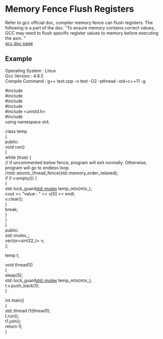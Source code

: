 # Memory Fence Flush Registers  
Refer to gcc official doc, compiler memory fence can flush registers. The following is a part of the doc.
"To ensure memory contains correct values, GCC may need to flush specific register values to memory before executing the asm. "  
[gcc doc page](https://gcc.gnu.org/onlinedocs/gcc/Extended-Asm.html#Clobbers-and-Scratch-Registers)

## Example
Operating System : Linux  
Gcc Version : 4.8.5  
Compile Command : g++ test.cpp -o test -O2 -pthread -std=c++11 -g  

#include <iostream>  
#include <mutex>  
#include <thread>  
#include <vector>  
#include <unistd.h>  
#include <atomic>  
using namespace std;  

class temp  
{  
    public:  
	    void run()  
		{  
		    while (true) {  
			    // if uncommented below fence, program will exit normally. Otherwise, program will go to endless loop.  
			    //std::atomic_thread_fence(std::memory_order_relaxed);  
				if (! v.empty()) {  
				    {  
					    std::lock_guard<std::mutex> temp_mtx(mtx_);  
						cout << "value : " << v[0] << endl;  
						v.clear();  
					}  
					break;  
				}  
			}  
		}  
	public:  
	    std::mutex_;  
		vector<uint32_t> v;  
};  

temp t;  

void thread1()  
{  
    sleep(5);  
	std::lock_guard<std::mutex> temp_mtx(mtx_);  
	t.v.push_back(1);  
}  

int main()  
{  
    std::thread t1(thread1);  
	t.run();  
	t1.join();  
	return 0;  
}  
